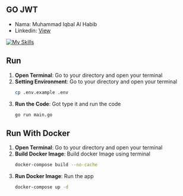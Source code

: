 ## GO JWT

<ul>
<li>Nama: Muhammad Iqbal Al Habib</li>
<li>Linkedin: <a href="https://www.linkedin.com/in/muhammad-ikhwan-fathulloh/">View</a></li>
</ul>

[![My Skills](https://skillicons.dev/icons?i=go,git,mysql,postman,vscode)](https://skillicons.dev)

## Run
1. **Open Terminal**: Go to your directory and open your terminal
2. **Setting Environment**: Go to your directory and open your terminal
   ```bash
   cp .env.example .env
   ```
3. **Run the Code**: Got type it and run the code
   ```bash
   go run main.go
   ```
## Run With Docker
1. **Open Terminal**: Go to your directory and open your terminal
2. **Build Docker Image**: Build docker Image using terminal
   ```bash
   docker-compose build --no-cache
   ```
3. **Run Docker Image**: Run the app
   ```bash
   docker-compose up -d
   ```